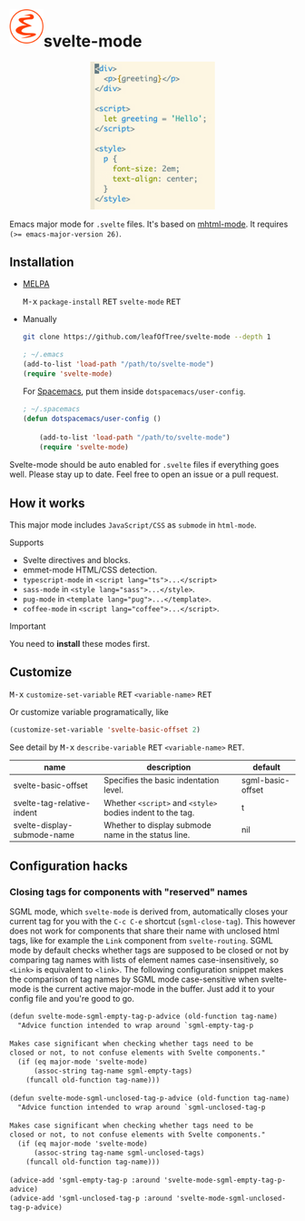 <img src="https://raw.githubusercontent.com/leafOfTree/leafOfTree.github.io/master/svelte-mode.svg" width="60" height="60" alt="icon" align="left"/>

# svelte-mode

<p align="center">
<a href="https://github.com/altercation/vim-colors-solarized">
<img alt="screenshot" src="https://raw.githubusercontent.com/leafOfTree/leafOfTree.github.io/master/emacs-svelte-mode.png" width="220"/>
</a>
</p>

Emacs major mode for `.svelte` files. It's based on [mhtml-mode][0]. It requires `(>= emacs-major-version 26)`.

## Installation

- [MELPA][2]

  <kbd>M-x</kbd> `package-install` <kbd>RET</kbd> `svelte-mode` <kbd>RET</kbd>

- Manually

  ```bash
  git clone https://github.com/leafOfTree/svelte-mode --depth 1
  ```

  ```lisp
  ; ~/.emacs
  (add-to-list 'load-path "/path/to/svelte-mode")
  (require 'svelte-mode)
  ```

  For [Spacemacs][1], put them inside `dotspacemacs/user-config`.

  ```lisp
  ; ~/.spacemacs
  (defun dotspacemacs/user-config ()
        
      (add-to-list 'load-path "/path/to/svelte-mode")
      (require 'svelte-mode)
  ```
  
Svelte-mode should be auto enabled for `.svelte` files if everything goes well. Please stay up to date. Feel free to open an issue or a pull request.


## How it works

This major mode includes `JavaScript/CSS` as `submode` in `html-mode`. 

Supports

- Svelte directives and blocks.
- emmet-mode HTML/CSS detection.
- `typescript-mode` in `<script lang="ts">...</script>`
- `sass-mode` in `<style lang="sass">...</style>`.
- `pug-mode` in `<template lang="pug">...</template>`.
- `coffee-mode` in `<script lang="coffee">...</script>`.

> [!IMPORTANT]
> You need to **install** these modes first.

## Customize

<kbd>M-x</kbd> `customize-set-variable` <kbd>RET</kbd> `<variable-name>` <kbd>RET</kbd> 

Or customize variable programatically, like
```lisp
(customize-set-variable 'svelte-basic-offset 2)
```
See detail by <kbd>M-x</kbd> `describe-variable` <kbd>RET</kbd> `<variable-name>` <kbd>RET</kbd>.

| name                        | description                                                       | default           |
|-----------------------------|-------------------------------------------------------------------|-------------------|
| svelte-basic-offset         | Specifies the basic indentation level.                            | sgml-basic-offset |
| svelte-tag-relative-indent  | Whether `<script>` and `<style>` bodies indent to the tag.        | t                 |
| svelte-display-submode-name | Whether to display submode name in the status line.               | nil               |


[0]: https://github.com/emacs-mirror/emacs/blob/master/lisp/textmodes/mhtml-mode.el
[1]: https://github.com/syl20bnr/spacemacs
[2]: https://melpa.org/#/svelte-mode

## Configuration hacks

### Closing tags for components with "reserved" names
SGML mode, which `svelte-mode` is derived from, automatically closes your current tag for you with the `C-c C-e` shortcut
(`sgml-close-tag`). This however does not work for components that share their name with unclosed html tags, like for example
the `Link` component from `svelte-routing`. SGML mode by default checks whether tags are supposed to be closed or not by comparing
tag names with lists of element names case-insensitively, so `<Link>` is equivalent to `<link>`. The following configuration snippet 
makes the comparison of tag names by SGML mode case-sensitive when svelte-mode is the current active major-mode in the buffer. Just
add it to your config file and you're good to go.

```elisp
(defun svelte-mode-sgml-empty-tag-p-advice (old-function tag-name)
  "Advice function intended to wrap around `sgml-empty-tag-p

Makes case significant when checking whether tags need to be
closed or not, to not confuse elements with Svelte components."
  (if (eq major-mode 'svelte-mode)
      (assoc-string tag-name sgml-empty-tags)
    (funcall old-function tag-name)))

(defun svelte-mode-sgml-unclosed-tag-p-advice (old-function tag-name)
  "Advice function intended to wrap around `sgml-unclosed-tag-p

Makes case significant when checking whether tags need to be
closed or not, to not confuse elements with Svelte components."
  (if (eq major-mode 'svelte-mode)
      (assoc-string tag-name sgml-unclosed-tags)
    (funcall old-function tag-name)))

(advice-add 'sgml-empty-tag-p :around 'svelte-mode-sgml-empty-tag-p-advice)
(advice-add 'sgml-unclosed-tag-p :around 'svelte-mode-sgml-unclosed-tag-p-advice)
```
